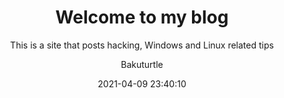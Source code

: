 ---
date: 2021-04-09 23:40:10
layout: post
title: Welcome to my blog
subtitle: 'This is a site that posts 
  hacking, Windows and Linux related tips'
description: >+
  Lorem ipsum dolor sit amet, consectetur adipisicing elit, sed do eiusmod
  tempor incididunt ut labore et dolore magna aliqua.
image: >+
  https://cdn.pixabay.com/photo/2017/01/28/02/24/japan-2014619_960_720.jpg
optimized_image: >+
  https://cdn.pixabay.com/photo/2017/01/28/02/24/japan-2014619_960_720.jpg
category: blog 
tags:
  - blog
  - hackng
  - linux
  - window
author: Bakuturtle
paginate: 2
---